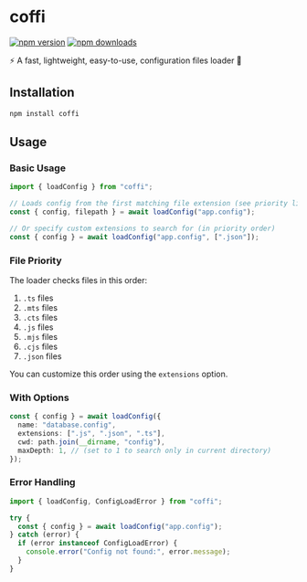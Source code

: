 # coffi

[![npm version](https://img.shields.io/npm/v/coffi.svg?style=flat-square)](https://www.npmjs.com/package/coffi)
[![npm downloads](https://img.shields.io/npm/dm/coffi.svg?style=flat-square)](https://www.npmjs.com/package/coffi)

⚡️ A fast, lightweight, easy-to-use, configuration files loader 📄

## Installation

```bash
npm install coffi
```

## Usage

### Basic Usage

```typescript
import { loadConfig } from "coffi";

// Loads config from the first matching file extension (see priority list below)
const { config, filepath } = await loadConfig("app.config");

// Or specify custom extensions to search for (in priority order)
const { config } = await loadConfig("app.config", [".json"]);
```

### File Priority

The loader checks files in this order:

1. `.ts` files
2. `.mts` files
3. `.cts` files
4. `.js` files
5. `.mjs` files
6. `.cjs` files
7. `.json` files

You can customize this order using the `extensions` option.

### With Options

```typescript
const { config } = await loadConfig({
  name: "database.config",
  extensions: [".js", ".json", ".ts"],
  cwd: path.join(__dirname, "config"),
  maxDepth: 1, // (set to 1 to search only in current directory)
});
```

### Error Handling

```typescript
import { loadConfig, ConfigLoadError } from "coffi";

try {
  const { config } = await loadConfig("app.config");
} catch (error) {
  if (error instanceof ConfigLoadError) {
    console.error("Config not found:", error.message);
  }
}
```
